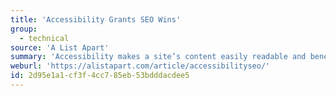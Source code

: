 ```yaml
---
title: 'Accessibility Grants SEO Wins'
group:
  - technical
source: 'A List Apart'
summary: 'Accessibility makes a site’s content easily readable and beneficial to users of all ability levels. It also makes your site search engine optimized.'
weburl: 'https://alistapart.com/article/accessibilityseo/'
id: 2d95e1a1-cf3f-4cc7-85eb-53bdddacdee5
---
```

